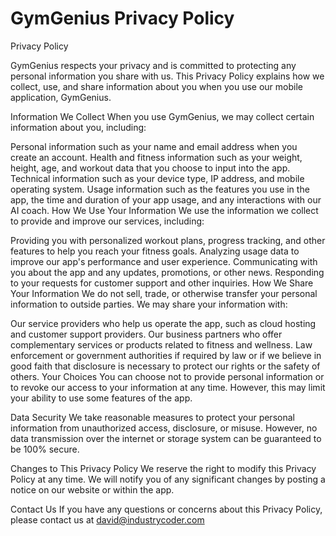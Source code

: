 # GymGenius Privacy Policy

Privacy Policy

GymGenius respects your privacy and is committed to protecting any personal information you share with us. This Privacy Policy explains how we collect, use, and share information about you when you use our mobile application, GymGenius.

Information We Collect
When you use GymGenius, we may collect certain information about you, including:

Personal information such as your name and email address when you create an account.
Health and fitness information such as your weight, height, age, and workout data that you choose to input into the app.
Technical information such as your device type, IP address, and mobile operating system.
Usage information such as the features you use in the app, the time and duration of your app usage, and any interactions with our AI coach.
How We Use Your Information
We use the information we collect to provide and improve our services, including:

Providing you with personalized workout plans, progress tracking, and other features to help you reach your fitness goals.
Analyzing usage data to improve our app's performance and user experience.
Communicating with you about the app and any updates, promotions, or other news.
Responding to your requests for customer support and other inquiries.
How We Share Your Information
We do not sell, trade, or otherwise transfer your personal information to outside parties. We may share your information with:

Our service providers who help us operate the app, such as cloud hosting and customer support providers.
Our business partners who offer complementary services or products related to fitness and wellness.
Law enforcement or government authorities if required by law or if we believe in good faith that disclosure is necessary to protect our rights or the safety of others.
Your Choices
You can choose not to provide personal information or to revoke our access to your information at any time. However, this may limit your ability to use some features of the app.

Data Security
We take reasonable measures to protect your personal information from unauthorized access, disclosure, or misuse. However, no data transmission over the internet or storage system can be guaranteed to be 100% secure.

Changes to This Privacy Policy
We reserve the right to modify this Privacy Policy at any time. We will notify you of any significant changes by posting a notice on our website or within the app.

Contact Us
If you have any questions or concerns about this Privacy Policy, please contact us at david@industrycoder.com
